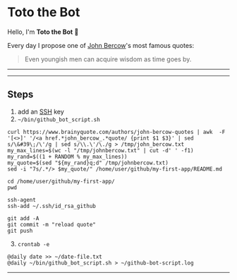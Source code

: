 # Toto the Bot

Hello, I'm **Toto the Bot** :robot:

Every day I propose one of [John Bercow](https://www.brainyquote.com/authors/john-bercow-quotes)'s most famous quotes:

> Even youngish men can acquire wisdom as time goes by.



***

***

## Steps

1. add an [SSH](https://docs.github.com/en/github/authenticating-to-github/connecting-to-github-with-ssh) key
2. `~/bin/github_bot_script.sh`
```
curl https://www.brainyquote.com/authors/john-bercow-quotes | awk  -F '[<>]' '/<a href.*john_bercow_.*quote/ {print $1 $3}' | sed s/\&#39\;/\'/g | sed s/\\.\'/\./g > /tmp/john_bercow.txt
my_max_lines=$(wc -l "/tmp/johnbercow.txt" | cut -d' ' -f1)
my_rand=$((1 + RANDOM % my_max_lines))
my_quote=$(sed "${my_rand}q;d" /tmp/johnbercow.txt)
sed -i "7s/.*/> $my_quote/" /home/user/github/my-first-app/README.md

cd /home/user/github/my-first-app/
pwd

ssh-agent
ssh-add ~/.ssh/id_rsa_github

git add -A
git commit -m "reload quote"
git push
```
3. `crontab -e`
```
@daily date >> ~/date-file.txt
@daily ~/bin/github_bot_script.sh > ~/github-bot-script.log
```

***

